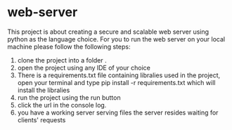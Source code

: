 ﻿# web-server
 This project is about creating a secure and scalable web server using python as the language choice.
 For you to run the web server on your local machine please follow the following steps:
 1. clone the project into a folder .
 2. open the project using any IDE of your choice 
 3. There is a requirements.txt file containing libralies used in the project, open your terminal and type pip install -r requirements.txt  which will install the libralies
 4. run the project using the run button 
 5. click the url in the console log.
 6. you have a working server serving files the server resides waiting for clients' requests
